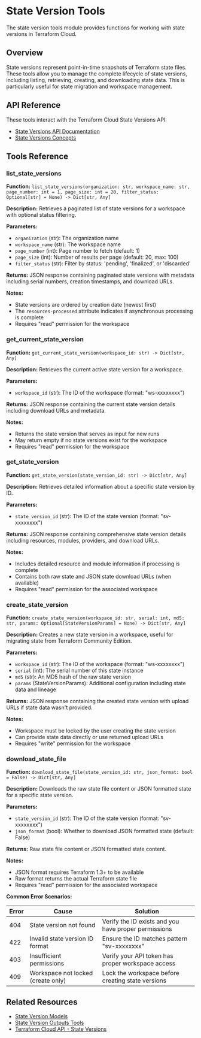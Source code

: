 # State Version Tools

The state version tools module provides functions for working with state versions in Terraform Cloud.

## Overview

State versions represent point-in-time snapshots of Terraform state files. These tools allow you to manage the complete lifecycle of state versions, including listing, retrieving, creating, and downloading state data. This is particularly useful for state migration and workspace management.

## API Reference

These tools interact with the Terraform Cloud State Versions API:
- [State Versions API Documentation](https://developer.hashicorp.com/terraform/cloud-docs/api-docs/state-versions)
- [State Versions Concepts](https://developer.hashicorp.com/terraform/cloud-docs/workspaces/state)

## Tools Reference

### list_state_versions

**Function:** `list_state_versions(organization: str, workspace_name: str, page_number: int = 1, page_size: int = 20, filter_status: Optional[str] = None) -> Dict[str, Any]`

**Description:** Retrieves a paginated list of state versions for a workspace with optional status filtering.

**Parameters:**
- `organization` (str): The organization name
- `workspace_name` (str): The workspace name
- `page_number` (int): Page number to fetch (default: 1)
- `page_size` (int): Number of results per page (default: 20, max: 100)
- `filter_status` (str): Filter by status: 'pending', 'finalized', or 'discarded'

**Returns:** JSON response containing paginated state versions with metadata including serial numbers, creation timestamps, and download URLs.

**Notes:**
- State versions are ordered by creation date (newest first)
- The `resources-processed` attribute indicates if asynchronous processing is complete
- Requires "read" permission for the workspace

### get_current_state_version

**Function:** `get_current_state_version(workspace_id: str) -> Dict[str, Any]`

**Description:** Retrieves the current active state version for a workspace.

**Parameters:**
- `workspace_id` (str): The ID of the workspace (format: "ws-xxxxxxxx")

**Returns:** JSON response containing the current state version details including download URLs and metadata.

**Notes:**
- Returns the state version that serves as input for new runs
- May return empty if no state versions exist for the workspace
- Requires "read" permission for the workspace

### get_state_version

**Function:** `get_state_version(state_version_id: str) -> Dict[str, Any]`

**Description:** Retrieves detailed information about a specific state version by ID.

**Parameters:**
- `state_version_id` (str): The ID of the state version (format: "sv-xxxxxxxx")

**Returns:** JSON response containing comprehensive state version details including resources, modules, providers, and download URLs.

**Notes:**
- Includes detailed resource and module information if processing is complete
- Contains both raw state and JSON state download URLs (when available)
- Requires "read" permission for the associated workspace

### create_state_version

**Function:** `create_state_version(workspace_id: str, serial: int, md5: str, params: Optional[StateVersionParams] = None) -> Dict[str, Any]`

**Description:** Creates a new state version in a workspace, useful for migrating state from Terraform Community Edition.

**Parameters:**
- `workspace_id` (str): The ID of the workspace (format: "ws-xxxxxxxx")
- `serial` (int): The serial number of this state instance
- `md5` (str): An MD5 hash of the raw state version
- `params` (StateVersionParams): Additional configuration including state data and lineage

**Returns:** JSON response containing the created state version with upload URLs if state data wasn't provided.

**Notes:**
- Workspace must be locked by the user creating the state version
- Can provide state data directly or use returned upload URLs
- Requires "write" permission for the workspace

### download_state_file

**Function:** `download_state_file(state_version_id: str, json_format: bool = False) -> Dict[str, Any]`

**Description:** Downloads the raw state file content or JSON formatted state for a specific state version.

**Parameters:**
- `state_version_id` (str): The ID of the state version (format: "sv-xxxxxxxx")
- `json_format` (bool): Whether to download JSON formatted state (default: False)

**Returns:** Raw state file content or JSON formatted state content.

**Notes:**
- JSON format requires Terraform 1.3+ to be available
- Raw format returns the actual Terraform state file
- Requires "read" permission for the associated workspace

**Common Error Scenarios:**

| Error | Cause | Solution |
|-------|-------|----------|
| 404 | State version not found | Verify the ID exists and you have proper permissions |
| 422 | Invalid state version ID format | Ensure the ID matches pattern "sv-xxxxxxxx" |
| 403 | Insufficient permissions | Verify your API token has proper workspace access |
| 409 | Workspace not locked (create only) | Lock the workspace before creating state versions |

## Related Resources

- [State Version Models](../models/state_versions.md)
- [State Version Outputs Tools](./state_version_outputs.md)
- [Terraform Cloud API - State Versions](https://developer.hashicorp.com/terraform/cloud-docs/api-docs/state-versions)